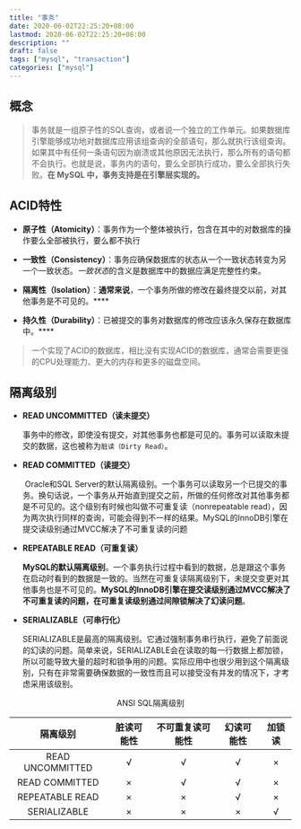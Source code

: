 ```yaml
---
title: "事务"
date: 2020-06-02T22:25:20+08:00
lastmod: 2020-06-02T22:25:20+08:00
description: ""
draft: false
tags: ["mysql", "transaction"]
categories: ["mysql"]
---
```


## 概念

> 事务就是一组原子性的SQL查询，或者说一个独立的工作单元。如果数据库引擎能够成功地对数据库应用该组查询的全部语句，那么就执行该组查询。如果其中有任何一条语句因为崩溃或其他原因无法执行，那么所有的语句都不会执行。也就是说，事务内的语句，要么全部执行成功，要么全部执行失败。**在 MySQL 中，事务支持是在引擎层实现的。**

## ACID特性

- **原子性（Atomicity）**：事务作为一个整体被执行，包含在其中的对数据库的操作要么全部被执行，要么都不执行

- **一致性（Consistency）**：事务应确保数据库的状态从一个一致状态转变为另一个一致状态。*一致状态*的含义是数据库中的数据应满足完整性约束。

- **隔离性（Isolation）**：**通常来说**，一个事务所做的修改在最终提交以前，对其他事务是不可见的。****

- **持久性（Durability）**：已被提交的事务对数据库的修改应该永久保存在数据库中。****

  

> 一个实现了ACID的数据库，相比没有实现ACID的数据库，通常会需要更强的CPU处理能力、更大的内存和更多的磁盘空间。

## 隔离级别

* **READ UNCOMMITTED（读未提交）**

  ​		事务中的修改，即使没有提交，对其他事务也都是可见的。事务可以读取未提交的数据，这也被称为`脏读（Dirty Read）`。

* **READ COMMITTED（读提交）**

  ​		Oracle和SQL Server的默认隔离级别。一个事务可以读取另一个已提交的事务。换句话说，一个事务从开始直到提交之前，所做的任何修改对其他事务都是不可见的。这个级别有时候也叫做不可重复读（nonrepeatable read），因为两次执行同样的查询，可能会得到不一样的结果。MySQL的InnoDB引擎在提交读级别通过MVCC解决了不可重复读的问题

* **REPEATABLE READ（可重复读）**

  ​	   **MySQL的默认隔离级别**。一个事务执行过程中看到的数据，总是跟这个事务在启动时看到的数据是一致的。当然在可重复读隔离级别下，未提交变更对其他事务也是不可见的。**MySQL的InnoDB引擎在提交读级别通过MVCC解决了不可重复读的问题，在可重复读级别通过间隙锁解决了幻读问题**。
  
* **SERIALIZABLE（可串行化）**

  ​		SERIALIZABLE是最高的隔离级别。它通过强制事务串行执行，避免了前面说的幻读的问题。简单来说，SERIALIZABLE会在读取的每一行数据上都加锁，所以可能导致大量的超时和锁争用的问题。实际应用中也很少用到这个隔离级别，只有在非常需要确保数据的一致性而且可以接受没有并发的情况下，才考虑采用该级别。

<div style="text-align: center;">ANSI SQL隔离级别</div>

|     隔离级别     | 脏读可能性 | 不可重复读可能性 | 幻读可能性 | 加锁读 |
| :--------------: | :--------: | :--------------: | :--------: | :----: |
| READ UNCOMMITTED |     √      |        √         |     √      |   ×    |
|  READ COMMITTED  |     ×      |        √         |     √      |   ×    |
| REPEATABLE READ  |     ×      |        ×         |     √      |   ×    |
|   SERIALIZABLE   |     ×      |        ×         |     ×      |   √    |

